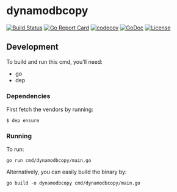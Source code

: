 # dynamodbcopy
[![Build Status](https://travis-ci.org/uniplaces/dynamodbcopy.svg?branch=master)](https://travis-ci.org/uniplaces/dynamodbcopy)
[![Go Report Card](https://goreportcard.com/badge/github.com/uniplaces/dynamodbcopy)](https://goreportcard.com/report/github.com/uniplaces/dynamodbcopy)
[![codecov](https://codecov.io/gh/uniplaces/dynamodbcopy/branch/master/graph/badge.svg)](https://codecov.io/gh/uniplaces/dynamodbcopy)
[![GoDoc](https://godoc.org/github.com/uniplaces/dynamodbcopy?status.svg)](https://godoc.org/github.com/uniplaces/dynamodbcopy)
[![License](http://img.shields.io/:license-apache-blue.svg)](http://www.apache.org/licenses/LICENSE-2.0.html)

## Development
To build and run this cmd, you'll need:
- go
- dep

### Dependencies
First fetch the vendors by running:
```
$ dep ensure
```

### Running
To run:
```
go run cmd/dynamodbcopy/main.go
```
Alternatively, you can easily build the binary by:
```
go build -o dynamodbcopy cmd/dynamodbcopy/main.go 
```
